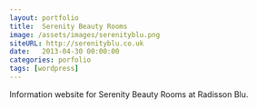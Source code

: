 ```yaml
---
layout: portfolio
title:  Serenity Beauty Rooms
image: /assets/images/serenityblu.png
siteURL: http://serenityblu.co.uk
date:   2013-04-30 00:00:00
categories: porfolio
tags: [wordpress]
---
```

Information website for Serenity Beauty Rooms at Radisson Blu.